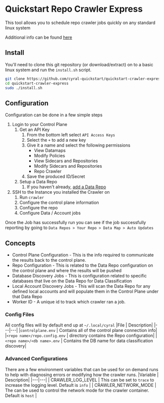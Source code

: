 # Quickstart Repo Crawler Express

This tool allows you to schedule repo crawler jobs quickly on any standard linux system

Additional info can be found [here](https://cyral.com/docs/data-repos/repo-crawler/)

## Install

You'll need to clone this git repository (or download/extract) on to a basic linux system and run the `install.sh` script.

``` bash
git clone https://github.com/cyral-quickstart/quickstart-crawler-express.git
cd quickstart-crawler-express
sudo ./install.sh
```

## Configuration

Configuration can be done in a few simple steps

1) Login to your Control Plane
    1) Get an API Key
        1) From the bottom left select `API Access Keys`
        1) Select the `+` to add a new key
        1) Give it a name and select the following permissions
            * View Datamaps
            * Modify Policies
            * View Sidecars and Repositories
            * Modify Sidecars and Repositories
            * Repo Crawler
        1) Save the produced ID/Secret
    1) Setup a Data Repo
        1) If you haven't already, [add a Data Repo](https://cyral.com/docs/how-to/track-repos/)
1) SSH to the Instance you installed the Crawler on
    1) Run `crawler`
    1) Configure the control plane information
    1) Configure the repo
    1) Configure Data / Account jobs

Once the Job has successfully run you can see if the job successfully reporting by going to `Data Repos > Your Repo > Data Map > Auto Updates`

## Concepts

* Control Plane Configuration - This is the info required to communicate the results back to the control plane.
* Repo Configuration - This is related to the Data Repo configuration on the control plane and where the results will be pushed
* Database Discovery Jobs - This is configuration related to specific databases that live on the Data Repo for Data Classification
* Local Account Discovery Jobs - This will scan the Data Repo for any defined local accounts and will populate them in the Control Plane under that Data Repo
* Worker ID - A unique id to track which crawler ran a job.

### Config Files

All config files will by default end up at `~/.local/cyral`
|File | Description|
|---|---|
|`controlplane.env` | Contains all of the control plane connection info|
|`<repo name>/repo.config.env` | directory contains the Repo configuration|
|`<repo name>/<db name>.env` | Contains the DB name for data classification discovery|

### Advanced Configurations

There are a few environment variables that can be used for on demand runs to help with diagnosing errors or modifying how the crawler runs.
|Variable | Description|
|---|---|
| CRAWLER_LOG_LEVEL | This can be set to `trace` to increase the logging level. Default is `info` |
| CRAWLER_NETWORK_MODE | The can be used to control the network mode for the crawler container. Default is `host` |
